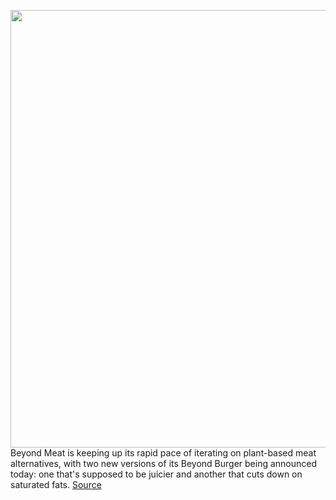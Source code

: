 <img src='https://cdn.vox-cdn.com/thumbor/FMsmvScurNCYvULGAafFcxZhefQ=/0x0:1024x768/1200x800/filters:focal(447x303:609x465)/cdn.vox-cdn.com/uploads/chorus_image/image/67798148/New_Beyond_Burger_Hero.0.jpg' width='700px' /><br/>
Beyond Meat is keeping up its rapid pace of iterating on plant-based meat alternatives, with two new versions of its Beyond Burger being announced today: one that's supposed to be juicier and another that cuts down on saturated fats.
<a href='https://www.theverge.com/2020/11/16/21564094/beyond-meat-new-burgers-plant-based-two-types-juicier-less-saturated-fat'> Source <a/>